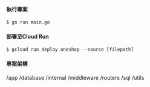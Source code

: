 #### 執行專案
`$ go run main.go`

#### 部署至Cloud Run
`$ gcloud run deploy oneshop --source [filepath]`

#### 專案架構
/app
/database
/internal
/middleware
/routers
/sql
/utils